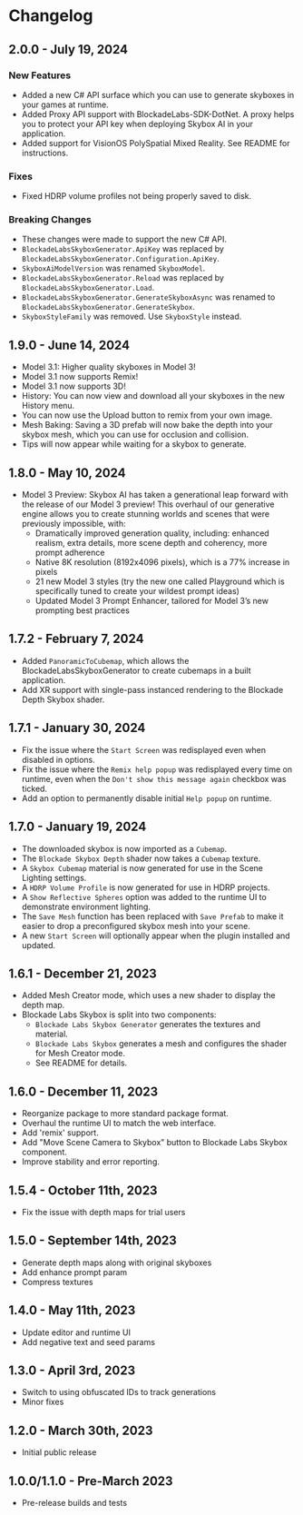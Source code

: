 ﻿# Changelog

## 2.0.0 - July 19, 2024

### New Features

- Added a new C# API surface which you can use to generate skyboxes in your games at runtime.
- Added Proxy API support with BlockadeLabs-SDK-DotNet. A proxy helps you to protect your API key when deploying Skybox AI in your application.
- Added support for VisionOS PolySpatial Mixed Reality. See README for instructions.

### Fixes

- Fixed HDRP volume profiles not being properly saved to disk.

### Breaking Changes

- These changes were made to support the new C# API.
- `BlockadeLabsSkyboxGenerator.ApiKey` was replaced by `BlockadeLabsSkyboxGenerator.Configuration.ApiKey`.
- `SkyboxAiModelVersion` was renamed `SkyboxModel`.
- `BlockadeLabsSkyboxGenerator.Reload` was replaced by `BlockadeLabsSkyboxGenerator.Load`.
- `BlockadeLabsSkyboxGenerator.GenerateSkyboxAsync` was renamed to `BlockadeLabsSkyboxGenerator.GenerateSkybox`.
- `SkyboxStyleFamily` was removed. Use `SkyboxStyle` instead.

## 1.9.0 - June 14, 2024

- Model 3.1: Higher quality skyboxes in Model 3!
- Model 3.1 now supports Remix!
- Model 3.1 now supports 3D!
- History: You can now view and download all your skyboxes in the new History menu.
- You can now use the Upload button to remix from your own image.
- Mesh Baking: Saving a 3D prefab will now bake the depth into your skybox mesh, which you can use for occlusion and collision.
- Tips will now appear while waiting for a skybox to generate.

## 1.8.0 - May 10, 2024

- Model 3 Preview: Skybox AI has taken a generational leap forward with the release of our Model 3 preview! This overhaul of our generative engine allows you to create stunning worlds and scenes that were previously impossible, with:
  - Dramatically improved generation quality, including: enhanced realism, extra details, more scene depth and coherency, more prompt adherence
  - Native 8K resolution (8192x4096 pixels), which is a 77% increase in pixels
  - 21 new Model 3 styles (try the new one called Playground which is specifically tuned to create your wildest prompt ideas)
  - Updated Model 3 Prompt Enhancer, tailored for Model 3’s new prompting best practices

## 1.7.2 - February 7, 2024

- Added `PanoramicToCubemap`, which allows the BlockadeLabsSkyboxGenerator to create cubemaps in a built application.
- Add XR support with single-pass instanced rendering to the Blockade Depth Skybox shader.

## 1.7.1 - January 30, 2024

- Fix the issue where the `Start Screen` was redisplayed even when disabled in options.
- Fix the issue where the `Remix help popup` was redisplayed every time on runtime, even when the `Don't show this message again` checkbox was ticked.
- Add an option to permanently disable initial `Help popup` on runtime.

## 1.7.0 - January 19, 2024

- The downloaded skybox is now imported as a `Cubemap`.
- The `Blockade Skybox Depth` shader now takes a `Cubemap` texture.
- A `Skybox Cubemap` material is now generated for use in the Scene Lighting settings.
- A `HDRP Volume Profile` is now generated for use in HDRP projects.
- A `Show Reflective Spheres` option was added to the runtime UI to demonstrate environment lighting.
- The `Save Mesh` function has been replaced with `Save Prefab` to make it easier to drop a preconfigured skybox mesh into your scene.
- A new `Start Screen` will optionally appear when the plugin installed and updated.

## 1.6.1 - December 21, 2023

- Added Mesh Creator mode, which uses a new shader to display the depth map.
- Blockade Labs Skybox is split into two components:
  - `Blockade Labs Skybox Generator` generates the textures and material.
  - `Blockade Labs Skybox` generates a mesh and configures the shader for Mesh Creator mode.
  - See README for details.

## 1.6.0 - December 11, 2023

- Reorganize package to more standard package format.
- Overhaul the runtime UI to match the web interface.
- Add 'remix' support.
- Add "Move Scene Camera to Skybox" button to Blockade Labs Skybox component.
- Improve stability and error reporting.

## 1.5.4 - October 11th, 2023

- Fix the issue with depth maps for trial users

## 1.5.0 - September 14th, 2023

- Generate depth maps along with original skyboxes
- Add enhance prompt param
- Compress textures

## 1.4.0 - May 11th, 2023

- Update editor and runtime UI
- Add negative text and seed params

## 1.3.0 - April 3rd, 2023

- Switch to using obfuscated IDs to track generations
- Minor fixes

## 1.2.0 - March 30th, 2023

- Initial public release

## 1.0.0/1.1.0 - Pre-March 2023

- Pre-release builds and tests
